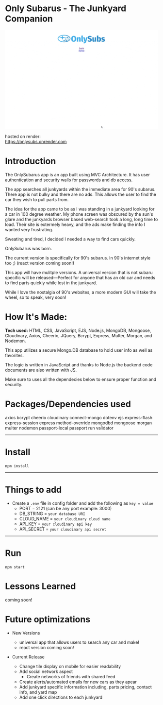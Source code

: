 # Only Subarus - The Junkyard Companion

![gif of app in action](https://raw.githubusercontent.com/ronaldconn/onlysubs/main/onlysubs.gif)

hosted on render:<br>
https://onlysubs.onrender.com<br>

# Introduction

The OnlySubarus app is an app built using MVC Architecture. It has user authentication and security walls for passwords and db access.

The app searches all junkyards within the immediate area for 90's subarus. There app is not bulky and there are no ads. This allows the user to find the car they wish to pull parts from.

The idea for the app came to be as I was standing in a junkyard looking for a car in 100 degree weather. My phone screen was obscured by the sun's glare and the junkyards browser based web-search took a long, long time to load. Their site is extermely heavy, and the ads make finding the info I wanted very frustrating.

Sweating and tired, I decided I needed a way to find cars quickly. 

OnlySubarus was born. 

The current version is specifically for 90's subarus. In 90's internet style too ;) (react version coming soon!)

This app will have mulitple versions. A universal version that is not subaru specific will be released––Perfect for anyone that has an old car and needs to find parts quickly while lost in the junkyard.

While I love the nostalgia of 90's websites, a more modern GUI will take the wheel, so to speak, very soon!

# How It's Made:
**Tech used:** HTML, CSS, JavaScript, EJS, Node.js, MongoDB, Mongoose, Cloudinary, Axios, Cheerio, JQuery, Bcrypt, Express, Multer, Morgan, and Nodemon.

This app utilizes a secure Mongo.DB database to hold user info as well as favorites.

The logic is written in JavaScript and thanks to Node.js the backend code documents are also written with JS.

Make sure to uses all the dependecies below to ensure proper function and security.


# Packages/Dependencies used 

axios
bcrypt
cheerio
cloudinary
connect-mongo
dotenv
ejs
express-flash
express-session
express
method-override
mongodbd
mongoose
morgan
multer
nodemon
passport-local
passport
run
validator

---

# Install

`npm install`

--- 

# Things to add

- Create a `.env` file in config folder and add the following as `key = value`
  - PORT = 2121 (can be any port example: 3000)
  - DB_STRING = `your database URI`
  - CLOUD_NAME = `your cloudinary cloud name`
  - API_KEY = `your cloudinary api key`
  - API_SECRET = `your cloudinary api secret`

---

# Run

`npm start`
 
# Lessons Learned

coming soon!

# Future optimizations
- New Versions
   - universal app that allows users to search any car and make!
   - react version coming soon!

- Current Release
  - Change tile display on mobile for easier readability
  - Add social network aspect
    - Create networks of friends with shared feed
  - Create alerts/automated emails for new cars as they apear 
  - Add junkyard specific information including, parts pricing, contact info, and yard map
  - Add one click directions to each junkyard

